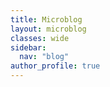 ```yaml
---
title: Microblog
layout: microblog
classes: wide
sidebar:
  nav: "blog"
author_profile: true
---
```


<div id="list-container">
    <ul id="infinite-list">
        <!-- Las publicaciones se agregarán aquí mediante JavaScript -->
    </ul>
</div>


  <script>
// Variable para rastrear el índice del último post cargado
let lastLoadedIndex = 0;
// Almacena los IDs de los posts ya cargados
let loadedPostIds = [];

// Función para cargar los siguientes 10 posts
function loadNextPosts() {
    const list = document.getElementById('infinite-list');

    // Simulando carga de datos
    setTimeout(() => {
        // Obtener los siguientes 10 posts
        const batchSize = 10;
        let loadedPosts = 0;

        {% assign sorted_posts = site.microblog | sort: 'date' | reverse %}
        {% for post in sorted_posts %}
            // Omitir este post si ya ha sido cargado
            if (!loadedPostIds.includes('{{ post.id }}')) {
                let listItem = document.createElement('li');
                listItem.innerHTML = `
                    <div class="tweet">
                        <div class="author-image">
                            <img src="{{ post.photo }}" alt="Avatar">
                        </div>
                        <div class="tweet-content">
                            <div class="author">{{ post.author }}</div>
                            <div class="title"><a href="{{ site.url }}{{ site.baseurl }}{{ post.url }}">{{ post.title }}</a></div>
                            <div class="content">{{ post.content}}</div>
                            <div class="tags">
                              {% for tag in post.tags %}
                                  <a href="{{ site.url }}{{ site.baseurl }}/microblog/tags/{{ tag | slugify }}" class="tag">{{ tag }}</a>
                              {% endfor %}
                            </div>
                            <div class="date">{{ post.date | date: "%d-%m-%Y" }}</div>
                        </div>
                    </div>`;
                list.appendChild(listItem);
                loadedPostIds.push('{{ post.id }}');
                loadedPosts++;
                lastLoadedIndex++;
            }
            if (loadedPosts >= batchSize) {
                return; // Salir de la función una vez que se hayan cargado los siguientes 10 posts
            }
        {% endfor %}
    }, 500); // Simulación de tiempo de carga
}

// Listener para detectar el scroll
window.addEventListener('scroll', () => {
    const { scrollTop, scrollHeight, clientHeight } = document.documentElement;
    if (scrollTop + clientHeight >= scrollHeight - 5) {
        // Cargar los siguientes 10 posts cuando se alcance el final de la página
        loadNextPosts();
    }
});

// Cargar los primeros 10 posts al cargar
loadNextPosts();

</script>

